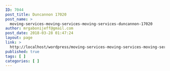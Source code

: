 ```yaml
---
ID: 7044
post_title: Duncannon 17020
post_name: >
  moving-services-moving-services-moving-services-duncannon-17020
author: mrgabonijeff@gmail.com
post_date: 2018-03-28 01:47:24
layout: page
link: >
  http://localhost/wordpress/moving-services-moving-services-moving-services-duncannon-17020/
published: true
tags: [ ]
categories: [ ]
---
```

